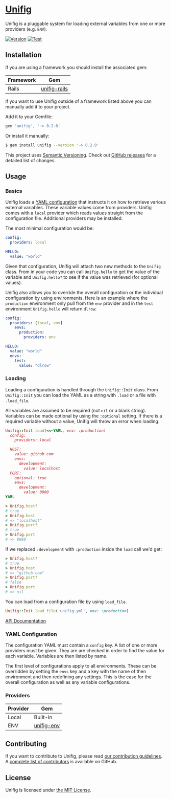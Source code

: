 # [Unifig][]

Unifig is a pluggable system for loading external variables from one or more providers (e.g. `ENV`).

[![Version](https://img.shields.io/gem/v/unifig.svg?style=flat-square)](https://rubygems.org/gems/unifig)
[![Test](https://img.shields.io/github/workflow/status/AaronLasseigne/unifig/Test?label=Test&style=flat-square)](https://github.com/AaronLasseigne/unifig/actions?query=workflow%3ATest)

## Installation

If you are using a framework you should install the associated gem:

| Framework | Gem              |
| --------- | ---------------- |
| Rails     | [unifig-rails][] |

If you want to use Unifig outside of a framework listed above you can manually add it to your project.

Add it to your Gemfile:

``` rb
gem 'unifig', '~> 0.2.0'
```

Or install it manually:

``` sh
$ gem install unifig --version '~> 0.2.0'
```

This project uses [Semantic Versioning][].
Check out [GitHub releases][] for a detailed list of changes.

## Usage

### Basics

Unifig loads a [YAML configuration][] that instructs it on how to retrieve various external variables.
These variable values come from providers.
Unifig comes with a `local` provider which reads values straight from the configuration file.
Additional providers may be installed.

The most minimal configuration would be:

```yml
config:
  providers: local

HELLO:
  value: "world"
```

Given that configuration, Unifig will attach two new methods to the `Unifig` class.
From in your code you can call `Unifig.hello` to get the value of the variable and `Unifig.hello?` to see if the value was retrieved (for optional values).

Unifig also allows you to override the overall configuration or the individual configuration by using environments.
Here is an example where the `production` environment only pull from the `env` provider and in the `test` environment `Unifig.hello` will return `dlrow`:

```yml
config:
  providers: [local, env]
    envs:
      production:
        providers: env

HELLO:
  value: "world"
  envs:
    test:
      value: "dlrow"
```

### Loading

Loading a configuration is handled through the `Unifig::Init` class.
From `Unifig::Init` you can load the YAML as a string with `.load` or a file with `.load_file`.

All variables are assumed to be required (not `nil` or a blank string).
Variables can be made optional by using the `:optional` setting.
If there is a required variable without a value, Unifig will throw an error when loading.

``` rb
Unifig::Init.load(<<~YAML, env: :production)
  config:
    providers: local

  HOST:
    value: github.com
    envs:
      development:
        value: localhost
  PORT:
    optional: true
    envs:
      development:
        value: 8080
YAML

> Unifig.host?
# true
> Unifig.host
# => "localhost"
> Unifig.port?
# true
> Unifig.port
# => 8080
```

If we replaced `:development` with `:production` inside the `load` call we'd get:

``` rb
> Unifig.host?
# true
> Unifig.host
# => "github.com"
> Unifig.port?
# false
> Unifig.port
# => nil
```

You can load from a configuration file by using `load_file`.

``` rb
Unifig::Init.load_file('unifig.yml', env: :production)
```

[API Documentation][]

### YAML Configuration

The configuration YAML must contain a `config` key.
A list of one or more providers must be given.
They are are checked in order to find the value for each variable.
Variables are then listed by name.

The first level of configurations apply to all environments.
These can be overridden by setting the `envs` key and a key with the name of then environment and then redefining any settings.
This is the case for the overall configuration as well as any variable configurations.

### Providers

| Provider | Gem            |
| -------- | -------------- |
| Local    | Built-in       |
| ENV      | [unifig-env][] |

## Contributing

If you want to contribute to Unifig, please read [our contribution guidelines][].
A [complete list of contributors][] is available on GitHub.

## License

Unifig is licensed under [the MIT License][].

[Unifig]: https://github.com/AaronLasseigne/unifig
[unifig-rails]: https://github.com/AaronLasseigne/unifig-rails
[Semantic Versioning]: http://semver.org/spec/v2.0.0.html
[GitHub releases]: https://github.com/AaronLasseigne/unifig/releases
[YAML configuration]: #yaml-configuration
[API Documentation]: http://rubydoc.info/github/AaronLasseigne/unifig
[our contribution guidelines]: CONTRIBUTING.md
[unifig-env]: https://github.com/AaronLasseigne/unifig-env
[complete list of contributors]: https://github.com/AaronLasseigne/unifig/graphs/contributors
[the MIT License]: LICENSE.txt
